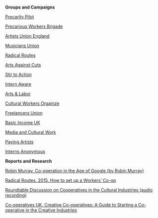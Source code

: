 **Groups and Campaigns**

[Precarity Pilot](http://precaritypilot.net/)

[Precarious Workers Brigade](http://precariousworkersbrigade.tumblr.com/)

[Artists Union England](http://www.artistsunionengland.org.uk/)

[Musicians Union](http://www.musiciansunion.org.uk/)

[Radical Routes](http://www.radicalroutes.org.uk/)

[Arts Against Cuts](https://artsagainstcuts.wordpress.com/)

[Stir to Action](http://www.stirtoaction.com/)

[Intern Aware](http://www.internaware.org/)

[Arts & Labor](http://artsandlabor.org/)

[Cultural Workers Organize](http://culturalworkersorganize.org/)

[Freelancers Union](https://www.freelancersunion.org/about/)

[Basic Income UK](http://basicincome.org.uk)

[Media and Cultural Work](http://mediaculturalwork.org)

[Paying Artists](http://www.payingartists.org.uk)

[Interns Anonymous](http://www.internsanonymous.co.uk)

**Reports and Research**

[Robin Murray. Co-operation in the Age of Google (by Robin Murray)](https://www.uk.coop/sites/default/files/uploads/attachments/co-operation_in_the_age_of_google.pdf)

[Radical Routes. 2015. How to set up a Workers’ Co-op](http://www.radicalroutes.org.uk/publicdownloads/setupaworkerscoop-lowres.pdf)

[Roundtable Discussion on Co­operatives in the Cultural Industries (audio recording)](http://www.triple­c.at/index.php/tripleC/article/view/679)

[Co-operatives UK. Creative Co-operatives: A Guide to Starting a Co-operative in the Creative Industries](https://sarahirving.files.wordpress.com/2010/12/copywriting-creative-co-operatives-brochure.pdf)
